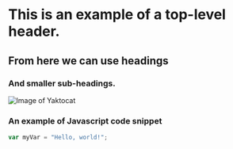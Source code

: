 # This is an example of a top-level header.
## From here we can use headings
### And smaller sub-headings.

![Image of Yaktocat](https://octodex.github.com/images/yaktocat.png)

### An example of Javascript code snippet
``` javascript
var myVar = "Hello, world!";
```
